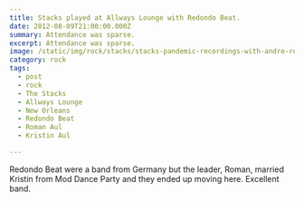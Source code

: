 ```yaml
---
title: Stacks played at Allways Lounge with Redondo Beat.
date: 2012-08-09T21:00:00.000Z
summary: Attendance was sparse.
excerpt: Attendance was sparse.
image: /static/img/rock/stacks/stacks-pandemic-recordings-with-andre-red.jpg
category: rock
tags:
  - post
  - rock
  - The Stacks
  - Allways Lounge
  - New Orleans
  - Redondo Beat
  - Roman Aul
  - Kristin Aul

---
```


Redondo Beat were a band from Germany but the leader, Roman, married Kristin from Mod Dance Party and they ended up moving here.
Excellent band.
